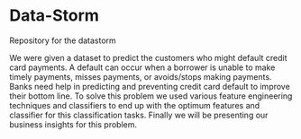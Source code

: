 # Data-Storm
Repository for the datastorm 

We were given a dataset to predict the customers who might default credit card payments. A default can occur when a borrower is unable to make timely payments, misses payments, or avoids/stops making payments. Banks need help in predicting and preventing credit card default to improve their bottom line. To solve this problem we used various feature engineering techniques and classifiers to end up with the optimum features and classifier for this classification tasks. Finally we will be presenting our business insights for this problem.

